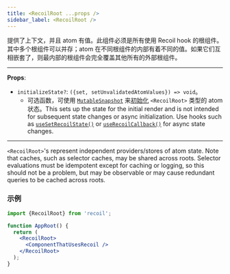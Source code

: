 ```yaml
---
title: <RecoilRoot ...props />
sidebar_label: <RecoilRoot />
---
```


提供了上下文，并且 atom 有值。此组件必须是所有使用 Recoil hook 的根组件。其中多个根组件可以并存；atom 在不同根组件的内部有着不同的值。如果它们互相嵌套了，则最内部的根组件会完全覆盖其他所有的外部根组件。

---

**Props**:
- `initializeState?`: `({set, setUnvalidatedAtomValues}) => void`。
  - 可选函数，可使用 [`MutableSnapshot`](/docs/api-reference/core/Snapshot#Transforming_Snapshots) 来[初始化](/docs/api-reference/core/Snapshot#state-initialization) `<RecoilRoot>` 类型的 atom 状态。This sets up the state for the initial render and is not intended for subsequent state changes or async initialization.  Use hooks such as [`useSetRecoilState()`](/docs/api-reference/core/useSetRecoilState) or [`useRecoilCallback()`](/docs/api-reference/core/useRecoilCallback) for async state changes.

---

`<RecoilRoot>`'s represent independent providers/stores of atom state.  Note that caches, such as selector caches, may be shared across roots.  Selector evaluations must be idempotent except for caching or logging, so this should not be a problem, but may be observable or may cause redundant queries to be cached across roots.

### 示例

```jsx
import {RecoilRoot} from 'recoil';

function AppRoot() {
  return (
    <RecoilRoot>
      <ComponentThatUsesRecoil />
    </RecoilRoot>
  );
}
```
